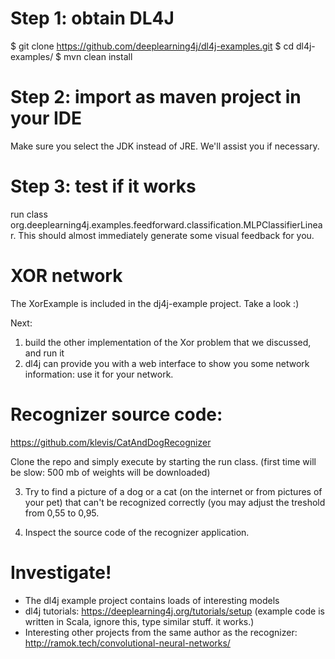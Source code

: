 # Step 1: obtain DL4J
$ git clone https://github.com/deeplearning4j/dl4j-examples.git
$ cd dl4j-examples/
$ mvn clean install

# Step 2: import as maven project in your IDE 
Make sure you select the JDK instead of JRE. We'll assist you if necessary. 

# Step 3: test if it works
run class org.deeplearning4j.examples.feedforward.classification.MLPClassifierLinear.
This should almost immediately generate some visual feedback for you. 

# XOR network
The XorExample is included in the dj4j-example project. Take a look :) 

Next:
1) build the other implementation of the Xor problem that we discussed, and run it
2) dl4j can provide you with a web interface to show you some network information: use it for your network. 

# Recognizer source code: 
https://github.com/klevis/CatAndDogRecognizer

Clone the repo and simply execute by starting the run class. (first time will be slow: 500 mb of weights will be downloaded)

3) Try to find a picture of a dog or a cat (on the internet or from pictures of your pet) that can't be recognized correctly (you may adjust the treshold from 0,55 to 0,95. 

4) Inspect the source code of the recognizer application.


# Investigate!

- The dl4j example project contains loads of interesting models
- dl4j tutorials: https://deeplearning4j.org/tutorials/setup (example code is written in Scala, ignore this, type similar stuff. it works.) 
- Interesting other projects from the same author as the recognizer: http://ramok.tech/convolutional-neural-networks/

